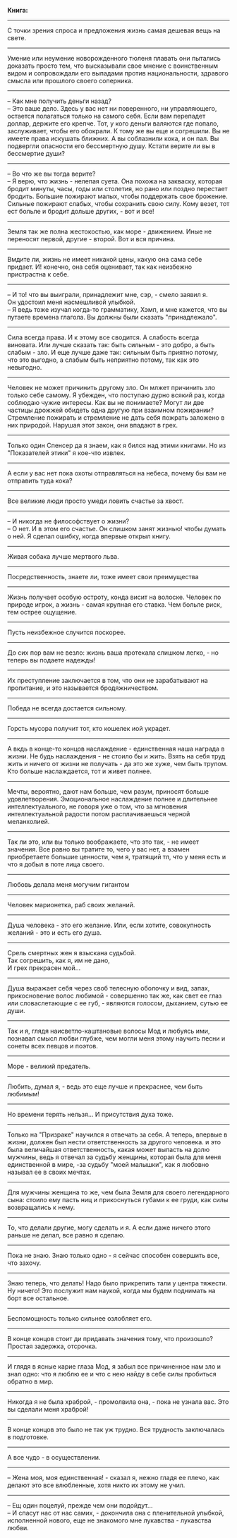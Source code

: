**Книга:**
***
С точки зрения спроса и предложения жизнь самая дешевая вещь на свете.
***
Умение или неумение новорожденного тюленя плавать они пытались доказать просто тем, что высказывали свое мнение с воинственным видом и сопровождали его выпадами против национальности, здравого смысла или прошлого своего соперника.
***
&ndash; Как мне получить деньги назад?  
&ndash; Это ваше дело. Здесь у вас нет ни поверенного, ни управляющего, остается полагаться только на самого себя. Если вам перепадет доллар, держите его крепче. Тот, у кого деньги валяются где попало, заслуживает, чтобы его обокрали. К тому же вы еще и согрешили. Вы не имеете права искушать ближних. А вы соблазнили кока, и он пал. Вы подвергли опасности его бессмертную душу. Кстати верите ли вы в бессмертие души?
***
&ndash; Во что же вы тогда верите?  
&ndash; Я верю, что жизнь - нелепая суета. Она похожа на закваску, которая бродит минуты, часы, годы или столетия, но рано или поздно перестает бродить. Большие пожирают малых, чтобы поддержать свое брожение. Сильные пожирают слабых, чтобы сохранить свою силу. Кому везет, тот ест больле и бродит дольше других, - вот и все!
***
Земля так же полна жестокостью, как море - движением. Иные не переносят первой, другие - второй. Вот и вся причина.
***
Вмдите ли, жизнь не имеет никакой цены, какую она сама себе придает. И! конечно, она себя оценивает, так как неизбежно пристрастна к себе.
***
&ndash; И то! что вы выиграли, принадлежит мне, сэр, - смело заявил я.  
Он удостоил меня насмешливой улыбкой.  
&ndash; Я ведь тоже изучал когда-то грамматику, Хэмп, и мне кажется, что вы путаете времена глагола. Вы должны были сказать "принадлежало".
***
Сила всегда права. И к этому все сводится. А слабость всегда виновата. Или лучше сказать так: быть сильным - это добро, а быть слабым - зло. И еще лучше даже так: сильным быть приятно потому, что это выгодно, а слабым быть неприятно потому, так как это невыгодно.
***
Человек не может причинить другому зло. Он млжет причинить зло только себе самому. Я убежден, что поступаю дурно всякий раз, когда соблюдаю чужие интересы. Как вы не понимаете? Могут ли две частицы дрожжей обидеть одна другую при взаимном пожирании? Стремление пожирать и стремление не дать себя пожрать заложено в них природой. Нарушая этот закон, они впадают в грех.
***
Только один Спенсер да я знаем, как я бился над этими книгами. Но из "Показателей этики" я кое-что извлек.
***
А если у вас нет пока охоты отправляться на небеса, почему бы вам не отправить туда кока?
***
Все великие люди просто умеди ловить счастье за хвост.
***
&ndash; И никогда не философствует о жизни?  
&ndash; О нет. И в этом его счастье. Он слишком занят жизнью! чтобы думать о ней. Я сделал ошибку, когда впервые открыл книгу.
***
Живая собака лучше мертвого льва.
***
Посредственность, знаете ли, тоже имеет свои преимущества 
***
Жизнь получает особую остроту, конда висит на волоске. Человек по природе игрок, а жизнь - самая крупная его ставка. Чем больле риск, тем острее ощущение. 
***
Пусть неизбежное случится поскорее.
***
До сих пор вам не везло: жизнь ваша протекала слишком легко, - но теперь вы подаете надежды!
***
Их преступление заключается в том, что они не зарабатывают на пропитание, и это называется бродяжничеством.
***
Победа не всегда достается сильному.
***
Горсть мусора получит тот, кто кошелек иой украдет.
***
А вкдь в конце-то концов наслаждение - единственная наша награда в жизни. Не будь наслаждения - не стоило бы и жить. Взять на себя труд жить и ничего от жизни не получать - да это же хуже, чем быть трупом. Кто больше наслаждается, тот и живет полнее.
***
Мечты, вероятно, дают нам больше, чем разум, приносят больше удовлетворения. Эмоциональное наслаждение полнее и длительнее интеллектуального, не говоря уже о том, что за мгновения интеллектуальной радости потом расплачиваешься черной меланхолией.
***
Так ли это, или вы только воображаете, что это так, - не имеет значения. Все равно вы тратите то, чего у вас нет, а взамен приобретаете большие ценности, чем я, тратящий тл, что у меня есть и что я добыл в поте лица своего.
***
Любовь делала меня могучим гигантом
***
Человек марионетка, раб своих желаний.
***
Душа человека - это его желание. Или, если хотите, совокупность желаний - это и есть его душа.
***
Срель смертных жен я взыскана судьбой.  
Так согрешить, как я, им не дано,  
И грех прекрасен мой...
***
Душа выражает себя через своб телесную оболочку и вид, запах, прикосновение волос любимой - совершенно так же, как свет ее глаз или словаслетающие с ее губ, - являются голосом, дыханием, сутью ее души.
***
Так и я, глядя наисветло-каштановые волосы Мод и любуясь ими, познавал смысл любви глубже, чем могли меня этому научить песни и сонеты всех певцов и поэтов.
***
Море - великий предатель.
***
Любить, думал я, - ведь это еще лучше и прекраснее, чем быть любимым!
***
Но времени терять нельзя... И присутствия духа тоже.
***
Только на "Призраке" научился я отвечать за себя. А теперь, впервые в жизни, должен был нести ответственность за другого человека.  и это была величайшая ответственность, какая может выпасть на долю мужчины, ведь я отвечал за судьбу женщины, которая была для меня единственной в мире, -за судьбу "моей малышки", как я любовно называл ее в своих мечтах.
***
Для мужчины женщина то же, чем была Земля для своего легендарного сына: стоило ему пасть ниц и прикоснуться губами к ее груди, как силы возвращались к нему.
***
То, что делали другие, могу сделать и я. А если даже ничего этого раньше не делал, все равно я сделаю.
***
Пока не знаю. Знаю только одно - я сейчас способен совершить все, что захочу. 
***
Знаю теперь, что делать! Надо было прикрепить тали у центра тяжести. Ну ничего! Это послужит нам наукой, когда мы будем поднимать на борт все остальное.
***
Беспомощность только сильнее озлобляет его.
***
В конце концов стоит ди придавать значения тому, что произошло? Простая задержка, отсрочка.
***
И глядя в ясные карие глаза Мод, я забыл все причиненное нам зло и знал одно: что я люблю ее и что с нею найду в себе силы пробиться обратно в мир.
***
Никогда я не была храброй, - промолвила она, - пока не узнала вас. Это вы сделали меня храброй!
***
В конце концов это было не так уж трудно. Вся трудность заключалась в подготовке.
***
А все чудо - в осуществлении.
***
&ndash; Жена моя, моя единственная! - сказал я, нежно гладя ее плечо, как делают это все влюбленные, хотя никто их этому не учил.
***
&ndash; Ещ один поцелуй, прежде чем они подойдут...  
&ndash; И спасут нас от нас самих, - докончила она с пленительной улыбкой, исполненной нового, еще не знакомого мне лукавства - лукавства любви.

